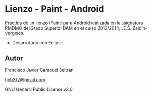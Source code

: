 # Lienzo - Paint - Android

Práctica de un lienzo (Paint) para Android realizada en la asignatura PMDMO del Grado Superior DAM en el curso 2013/2014, I.E.S. Zaidín-Vergeles.

- Desarrollado con Eclipse.

## Autor

Francisco Javier Caracuel Beltrán

fjcb312@gmail.com

GNU General Public License v3.0
